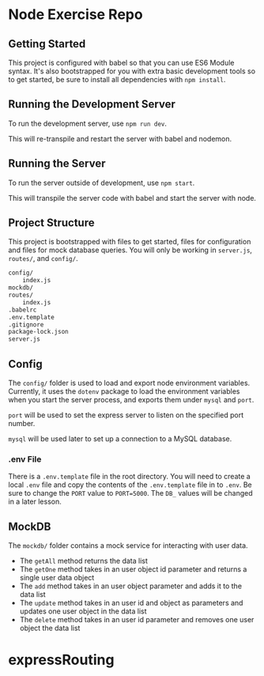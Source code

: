 # Node Exercise Repo

## Getting Started

This project is configured with babel so that you can use ES6 Module syntax. It's also bootstrapped for you with extra basic development tools so to get started, be sure to install all dependencies with `npm install`.

## Running the Development Server

To run the development server, use `npm run dev`.

This will re-transpile and restart the server with babel and nodemon.

## Running the Server

To run the server outside of development, use `npm start`.

This will transpile the server code with babel and start the server with node.

## Project Structure

This project is bootstrapped with files to get started, files for configuration and files for mock database queries. You will only be working in `server.js`, `routes/`, and `config/`.

```txt
config/
    index.js
mockdb/
routes/
    index.js
.babelrc
.env.template
.gitignore
package-lock.json
server.js
```

## Config

The `config/` folder is used to load and export node environment variables. Currently, it uses the `dotenv` package to load the environment variables when you start the server process, and exports them under `mysql` and `port`.

`port` will be used to set the express server to listen on the specified port number.

`mysql` will be used later to set up a connection to a MySQL database.

### .env File

There is a `.env.template` file in the root directory. You will need to create a local `.env` file and copy the contents of the `.env.template` file in to `.env`. Be sure to change the `PORT` value to `PORT=5000`. The `DB_` values will be changed in a later lesson.

## MockDB

The `mockdb/` folder contains a mock service for interacting with user data.

- The `getAll` method returns the data list
- The `getOne` method takes in an user object id parameter and returns a single user data object
- The `add` method takes in an user object parameter and adds it to the data list
- The `update` method takes in an user id and object as parameters and updates one user object in the data list
- The `delete` method takes in an user id parameter and removes one user object the data list
# expressRouting
